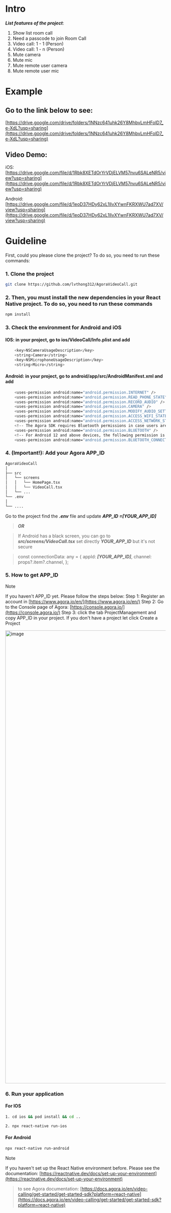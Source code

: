 
# Intro
   ***List features of the project***: 
   1. Show list room call 
   2. Need a passcode to join Room Call
   3. Video call: 1 - 1 (Person)
   4. Video call: 1 - n (Person)
   5. Mute camera
   6. Mute mic
   7. Mute remote user camera
   8. Mute remote user mic

# Example
## Go to the link below to see:
   [https://drive.google.com/drive/folders/1NNzc641uhk26Y8MhbvLmHFolD7_e-XdL?usp=sharing](https://drive.google.com/drive/folders/1NNzc641uhk26Y8MhbvLmHFolD7_e-XdL?usp=sharing)

## Video Demo:
   iOS: [https://drive.google.com/file/d/1Rbk8XETdOrYrVDjELVM57nvu6SALeNR5/view?usp=sharing](https://drive.google.com/file/d/1Rbk8XETdOrYrVDjELVM57nvu6SALeNR5/view?usp=sharing)
   
   Android: [https://drive.google.com/file/d/1eoD37HDy62xL1lIvXYwnFKRXWU7ad7XV/view?usp=sharing](https://drive.google.com/file/d/1eoD37HDy62xL1lIvXYwnFKRXWU7ad7XV/view?usp=sharing)

# Guideline

First, could you please clone the project? To do so, you need to run these commands:
### 1. Clone the project
```sh
git clone https://github.com/lvthong312/AgoraVideoCall.git
```

### 2. Then, you must install the new dependencies in your React Native project. To do so, you need to run these commands

```sh
npm install
```
### 3. Check the environment for Android and iOS
#### IOS: in your project, go to ios/VideoCall/Info.plist and add
```sh
	<key>NSCameraUsageDescription</key>
	<string>Camera</string>
	<key>NSMicrophoneUsageDescription</key>
	<string>Micro</string>
```
#### Android: in your project, go to android/app/src/AndroidManifest.xml and add
```sh
    <uses-permission android:name="android.permission.INTERNET" /> 
    <uses-permission android:name="android.permission.READ_PHONE_STATE"/>
    <uses-permission android:name="android.permission.RECORD_AUDIO" />
    <uses-permission android:name="android.permission.CAMERA" />
    <uses-permission android:name="android.permission.MODIFY_AUDIO_SETTINGS" />
    <uses-permission android:name="android.permission.ACCESS_WIFI_STATE" />
    <uses-permission android:name="android.permission.ACCESS_NETWORK_STATE" />
    <!-- The Agora SDK requires Bluetooth permissions in case users are using Bluetooth devices. -->
    <uses-permission android:name="android.permission.BLUETOOTH" />
    <!-- For Android 12 and above devices, the following permission is also required. -->
    <uses-permission android:name="android.permission.BLUETOOTH_CONNECT" />
```
### 4. (Important!): Add your Agora APP_ID
```sh
AgoraVideoCall
│
├── src
│   └── screens
│   │   └── HomePage.tsx
│   │   └── VideoCall.tsx
│   └── ...
└── .env
│
└── ....  
```

Go to the project find the ***.env*** file and update ***APP_ID =[YOUR_APP_ID]***

> ***OR***

> If Android has a black screen, you can go to ***src/screens/VideoCall.tsx*** set directly ***YOUR_APP_ID*** but it's not secure

>  const connectionData: any = {
    appId: ***[YOUR_APP_ID]***,
    channel: props?.item?.channel,
  };

### 5. How to get APP_ID
> [!Note]
> If you haven't APP_ID yet. Please follow the steps below: 
> Step 1: Register an account in [https://www.agora.io/en/](https://www.agora.io/en/)
> Step 2: Go to the Console page of Agora: [https://console.agora.io/](https://console.agora.io/)
> Step 3: click the tab ProjectManagement and copy APP_ID in your project. If you don't have a project let click Create a Project 
<img width="1420" alt="image" src="https://github.com/user-attachments/assets/0be2ce96-4fe3-442c-ac99-d26fd485682f">

### 6. Run your application
#### For IOS
```sh
1. cd ios && pod install && cd ..
```
```sh
2. npx react-native run-ios
```

#### For Android
```sh
npx react-native run-android
```


> [!Note]
> If you haven't set up the React Native environment before. Please see the documentation: [https://reactnative.dev/docs/set-up-your-environment](https://reactnative.dev/docs/set-up-your-environment)

> to see Agora documentation: [https://docs.agora.io/en/video-calling/get-started/get-started-sdk?platform=react-native](https://docs.agora.io/en/video-calling/get-started/get-started-sdk?platform=react-native)






